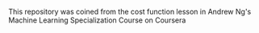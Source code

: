 This repository was coined from the cost function lesson in Andrew Ng's Machine Learning Specialization Course on Coursera
